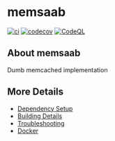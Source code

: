 # memsaab

[![ci](https://github.com/cha-ku/memsaab/actions/workflows/ci.yml/badge.svg)](https://github.com/cha-ku/memsaab/actions/workflows/ci.yml)
[![codecov](https://codecov.io/gh/cha-ku/memsaab/branch/main/graph/badge.svg)](https://codecov.io/gh/cha-ku/memsaab)
[![CodeQL](https://github.com/cha-ku/memsaab/actions/workflows/codeql-analysis.yml/badge.svg)](https://github.com/cha-ku/memsaab/actions/workflows/codeql-analysis.yml)

## About memsaab
Dumb memcached implementation


## More Details

 * [Dependency Setup](README_dependencies.md)
 * [Building Details](README_building.md)
 * [Troubleshooting](README_troubleshooting.md)
 * [Docker](README_docker.md)
